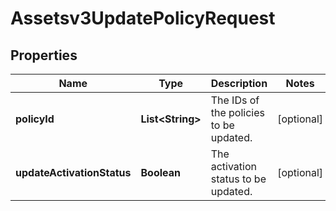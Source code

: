 

# Assetsv3UpdatePolicyRequest


## Properties

| Name | Type | Description | Notes |
|------------ | ------------- | ------------- | -------------|
|**policyId** | **List&lt;String&gt;** | The IDs of the policies to be updated. |  [optional] |
|**updateActivationStatus** | **Boolean** | The activation status to be updated. |  [optional] |



